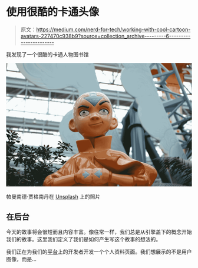 # 使用很酷的卡通头像

> 原文：<https://medium.com/nerd-for-tech/working-with-cool-cartoon-avatars-227470c938b9?source=collection_archive---------6----------------------->

我发现了一个很酷的卡通人物图书馆

![](img/f0767d0ad9800dceb2f410ebe2b02186.png)

帕曼南德·贾格南丹在 [Unsplash](https://unsplash.com?utm_source=medium&utm_medium=referral) 上的照片

## 在后台

今天的故事将会很短而且内容丰富。像往常一样，我们总是从引擎盖下的概念开始我们的故事。这里我们定义了我们是如何产生写这个故事的想法的。

我们正在为我们的[平台](http://ihatereading.in)上的开发者开发一个个人资料页面。我们想展示的不是用户图像，而是…